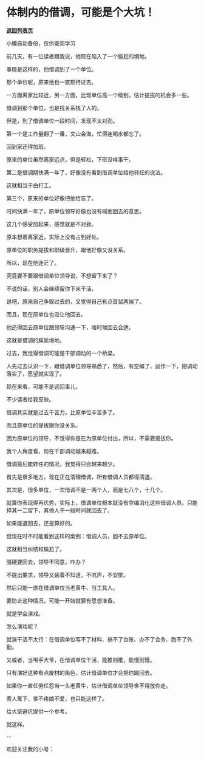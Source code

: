 # 体制内的借调，可能是个大坑！

[**返回列表页**](/gzh/费曼的小茶馆)

小懒自动备份，仅供查阅学习

前几天，有一位读者跟我说，他现在陷入了一个尴尬的境地。

事情是这样的，他借调到了一个单位。

那个单位呢，原来他也一直期待过去。  

一方面离家比较近，另一方面，比现单位高一个级别，估计提拔的机会多一些。

借调到那个单位，也是找关系找了人的。  

但是，到了借调单位一段时间，发现不太对劲。

第一个是工作量翻了一番，文山会海，忙得连喝水都忘了。

回到家还得加班。  

原来的单位虽然离家远点，但是轻松，下班没啥事干。

第二是借调期快满一年了，好像没有看到借调单位给他转任的说法。

这就相当于白打工。

第三个，原来的单位好像把他给忘了。

时间快满一年了，原单位领导好像也没有喊他回去的意思。

这几个感受加起来，感觉就是不对劲。

原本想着离家近，实际上没有占到好处。  

原单位的职务提拔和职级晋升，跟他好像又没关系。

所以，现在他迷茫了。  

究竟要不要跟借调单位领导说，不想留下来了？

不说的话，别人会继续留你下来干活。  

说吧，原来自己争取过去的，又觉得自己有点首鼠两端了。

而且，现在原单位也没让他回去。

他还得回去原单位跟领导沟通一下，啥时候回去合适。

这就是借调的尴尬境地。

过去，我觉得借调可能是干部调动的一个桥梁。  

人先过去认识一下，跟借调单位领导熟悉了，然后，有空编了，运作一下，把调动落实了，愿望就实现了。

现在来看，可能不是这回事儿。

不少读者给我反映。

借调其实就是过去干苦力，比原单位辛苦多了。  

而且原单位的提拔跟你没关系。  

因为原单位的领导，不觉得你是在为原单位付出，所以，不需要提拔你。

我个人角度看，现在干部调动越来越难。  

借调最后能转任的情况，我觉得只会越来越少。

首先是很多地方，现在正在清理借调，所有借调人员都得清退。

其次是，很多单位，一次借调不是一两个人，而是七八个，十几个。  

就算你表现得再优秀，实际上，借调单位根本就没有空编消化这些借调人员。只能择其一二留下，其他人干一段时间就回去了。

如果能退回去，还是算好的。  

但现在时不时能看到这样的案例：借调人员，回不去原单位。

这就相当纠结和尴尬了。  

强硬要回去，领导不同意，咋办？  

不提出要求，领导又装着不知道，不吭声，不安排。  

然后只能一直在借调单位当老黄牛、当工具人。

要防止这种情况，可能一开始就要有思想准备。  

就是学会演戏。  

怎么演戏呢？  

就演干活不太行：在借调单位写不了材料、搞不了台账、办不了会务、跑不了外勤。

又或者，当甩手大爷，在借调单位干活，能推则推，能慢则慢。

只有演好这种有点废材的角色，估计借调单位才会把你踢回去。

如果你一直任劳任怨当一头老黄牛，估计借调单位领导舍不得放你走。  

寄人篱下，爹不疼娘不爱，也只能这样了。

给大家避坑提供一个参考。

就这样。

\--  

欢迎关注我的小号：

  

